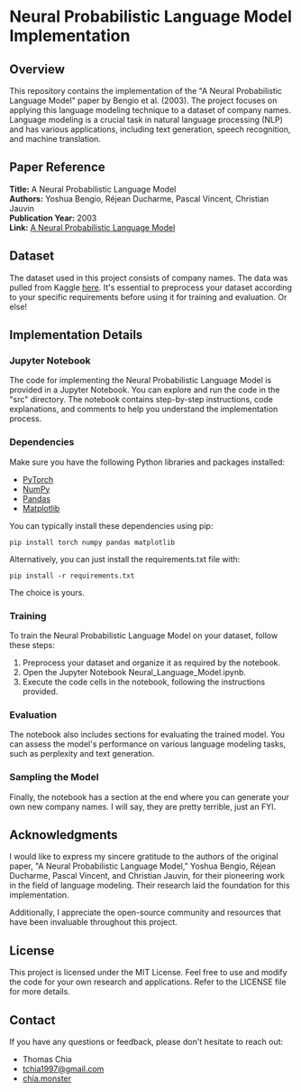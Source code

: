 # Neural Probabilistic Language Model Implementation

## Overview

This repository contains the implementation of the "A Neural Probabilistic Language Model" paper by Bengio et al. (2003). The project focuses on applying this language modeling technique to a dataset of company names. Language modeling is a crucial task in natural language processing (NLP) and has various applications, including text generation, speech recognition, and machine translation.

## Paper Reference

**Title:** A Neural Probabilistic Language Model <br>
**Authors:** Yoshua Bengio, Réjean Ducharme, Pascal Vincent, Christian Jauvin <br>
**Publication Year:** 2003 <br>
**Link:** [A Neural Probabilistic Language Model](https://www.jmlr.org/papers/volume3/bengio03a/bengio03a.pdf)

## Dataset

The dataset used in this project consists of company names. The data was pulled from Kaggle [here](https://www.kaggle.com/datasets/peopledatalabssf/free-7-million-company-dataset). It's essential to preprocess your dataset according to your specific requirements before using it for training and evaluation. Or else!

## Implementation Details

### Jupyter Notebook

The code for implementing the Neural Probabilistic Language Model is provided in a Jupyter Notebook. You can explore and run the code in the "src" directory. The notebook contains step-by-step instructions, code explanations, and comments to help you understand the implementation process.

### Dependencies

Make sure you have the following Python libraries and packages installed:

- [PyTorch](https://pytorch.org/)
- [NumPy](https://numpy.org/)
- [Pandas](https://pandas.pydata.org/)
- [Matplotlib](https://matplotlib.org/)

You can typically install these dependencies using pip:

```
pip install torch numpy pandas matplotlib
```

Alternatively, you can just install the requirements.txt file with:
```
pip install -r requirements.txt
```

The choice is yours.
<br>


### Training
To train the Neural Probabilistic Language Model on your dataset, follow these steps:

1. Preprocess your dataset and organize it as required by the notebook.
2. Open the Jupyter Notebook Neural_Language_Model.ipynb.
3. Execute the code cells in the notebook, following the instructions provided.

### Evaluation
The notebook also includes sections for evaluating the trained model. You can assess the model's performance on various language modeling tasks, such as perplexity and text generation.

### Sampling the Model

Finally, the notebook has a section at the end where you can generate your own new company names. I will say, they are pretty terrible, just an FYI.

## Acknowledgments

I would like to express my sincere gratitude to the authors of the original paper, "A Neural Probabilistic Language Model," Yoshua Bengio, Réjean Ducharme, Pascal Vincent, and Christian Jauvin, for their pioneering work in the field of language modeling. Their research laid the foundation for this implementation.

Additionally, I appreciate the open-source community and resources that have been invaluable throughout this project.


## License

This project is licensed under the MIT License. Feel free to use and modify the code for your own research and applications. Refer to the LICENSE file for more details.

## Contact

If you have any questions or feedback, please don't hesitate to reach out:

- Thomas Chia
- tchia1997@gmail.com
- [chia.monster](https://chia.monster)